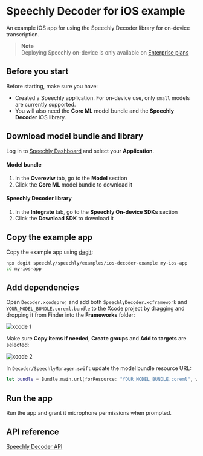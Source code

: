 # Speechly Decoder for iOS example

An example iOS app for using the Speechly Decoder library for on-device transcription.

> **Note**  
> Deploying Speechly on-device is only available on [Enterprise plans](https://www.speechly.com/pricing)

## Before you start

Before starting, make sure you have:

- Created a Speechly application. For on-device use, only `small` models are currently supported.
- You will also need the **Core ML** model bundle and the **Speechly Decoder** iOS library.

## Download model bundle and library

Log in to [Speechly Dashboard](https://api.speechly.com/dashboard) and select your **Application**.

#### Model bundle

1. In the **Overeviw** tab, go to the **Model** section
1. Click the **Core ML** model bundle to download it

#### Speechly Decoder library

1. In the **Integrate** tab, go to the **Speechly On-device SDKs** section
1. Click the **Download SDK** to download it

## Copy the example app

Copy the example app using [degit](https://github.com/Rich-Harris/degit):

```bash
npx degit speechly/speechly/examples/ios-decoder-example my-ios-app
cd my-ios-app
```

## Add dependencies

Open `Decoder.xcodeproj` and add both `SpeechlyDecoder.xcframework` and `YOUR_MODEL_BUNDLE.coreml.bundle` to the Xcode project by dragging and dropping it from Finder into the **Frameworks** folder:

![xcode 1](https://docs.speechly.com/assets/images/xcode-1-a7c9b49f11553d05f134f20c74d5f538.png)

Make sure **Copy items if needed**, **Create groups** and **Add to targets** are selected:

![xcode 2](https://docs.speechly.com/assets/images/xcode-2-a0769b3a2c091d6301e2bb67aeb86f12.png)

In `Decoder/SpeechlyManager.swift` update the model bundle resource URL:

```swift
let bundle = Bundle.main.url(forResource: "YOUR_MODEL_BUNDLE.coreml", withExtension: "bundle")!
```

## Run the app

Run the app and grant it microphone permissions when prompted.

## API reference

[Speechly Decoder API](https://docs.speechly.com/reference/decoder/)
